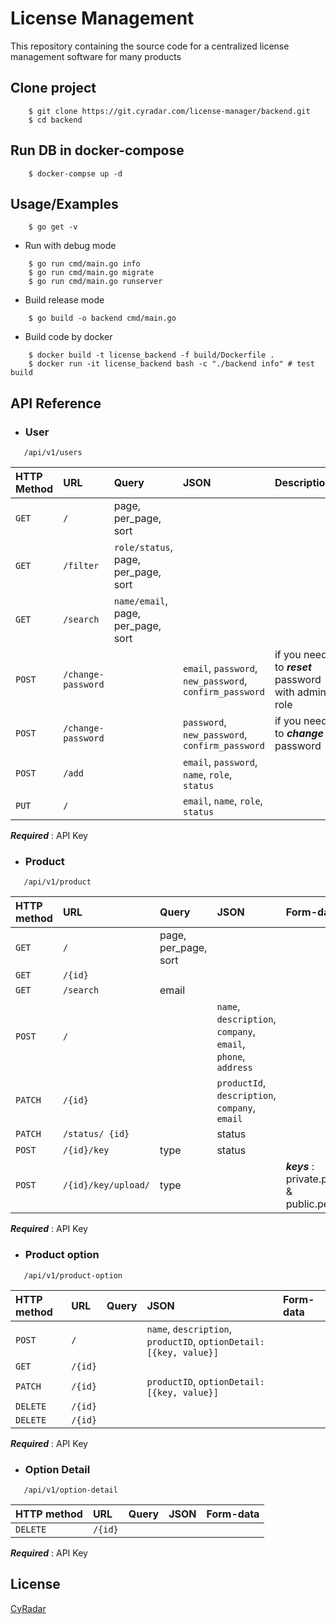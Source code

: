 # License Management

This repository containing the source code for a centralized license management software for many products

## Clone project

```
    $ git clone https://git.cyradar.com/license-manager/backend.git
    $ cd backend
```
## Run DB in docker-compose
```
    $ docker-compse up -d
```
## Usage/Examples

```
    $ go get -v
```

- Run with debug mode

```
    $ go run cmd/main.go info
    $ go run cmd/main.go migrate
    $ go run cmd/main.go runserver
```

- Build release mode

```
    $ go build -o backend cmd/main.go
```
- Build code by docker

```
    $ docker build -t license_backend -f build/Dockerfile .
    $ docker run -it license_backend bash -c "./backend info" # test build
```
## API Reference

- ### User

```http
   /api/v1/users
```

| HTTP Method | URL                | Query                               | JSON                                                    | Description                                         |
| :---------- | :----------------- | :---------------------------------- | :------------------------------------------------------ | :-------------------------------------------------- |
| `GET`       | `/`                | page, per_page, sort                |                                                         |                                                     |
| `GET`       | `/filter`          | `role/status`, page, per_page, sort |                                                         |                                                     |
| `GET`       | `/search`          | `name/email`, page, per_page, sort  |                                                         |                                                     |
| `POST`      | `/change-password` |                                     | `email`, `password`, `new_password`, `confirm_password` | if you need to **_reset_** password with admin role |
| `POST`      | `/change-password` |                                     | `password`, `new_password`, `confirm_password`          | if you need to **_change_** password                |
| `POST`      | `/add`             |                                     | `email`, `password`, `name`, `role`, `status`           |                                                     |
| `PUT`       | `/`                |                                     | `email`, `name`, `role`, `status`                       |                                                     |

_**Required**_ : API Key

- ### Product

```http
   /api/v1/product
```

| HTTP method | URL                 | Query                | JSON                                                          | Form-data                             |
| :---------- | :------------------ | :------------------- | :------------------------------------------------------------ | :------------------------------------ |
| `GET`       | `/`                 | page, per_page, sort |                                                               |                                       |
| `GET`       | `/{id}`             |                      |                                                               |                                       |
| `GET`       | `/search`           | email                |                                                               |                                       |
| `POST`      | `/`                 |                      | `name`, `description`, `company`, `email`, `phone`, `address` |                                       |
| `PATCH`     | `/{id}`             |                      | `productId`, `description`, `company`, `email`                |                                       |
| `PATCH`     | `/status/ {id}`     |                      | status                                                        |                                       |
| `POST`      | `/{id}/key`         | type                 | status                                                        |                                       |
| `POST`      | `/{id}/key/upload/` | type                 |                                                               | **_keys_** : private.pem & public.pem |

_**Required**_ : API Key

- ### Product option

```http
   /api/v1/product-option
```

| HTTP method | URL     | Query | JSON                                                               | Form-data |
| :---------- | :------ | :---- | :----------------------------------------------------------------- | :-------- |
| `POST`      | `/`     |       | `name`, `description`, `productID`, `optionDetail: [{key, value}]` |           |
| `GET`       | `/{id}` |       |                                                                    |           |
| `PATCH`     | `/{id}` |       | `productID`, `optionDetail: [{key, value}]`                        |           |
| `DELETE`    | `/{id}` |       |                                                                    |           |
| `DELETE`    | `/{id}` |       |                                                                    |           |

_**Required**_ : API Key

- ### Option Detail

```http
   /api/v1/option-detail
```

| HTTP method | URL     | Query | JSON | Form-data |
| :---------- | :------ | :---- | :--- | :-------- |
| `DELETE`    | `/{id}` |       |      |           |

_**Required**_ : API Key

## License

[CyRadar](https://cyradar.com/)

